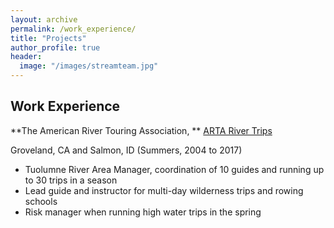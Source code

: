 ```yaml
---
layout: archive
permalink: /work_experience/
title: "Projects"
author_profile: true
header:
  image: "/images/streamteam.jpg"
---
```


## Work Experience

**The American River Touring Association, **
[ARTA River Trips](https://arta.org/)


Groveland, CA and Salmon, ID (Summers, 2004 to 2017)

-	Tuolumne River Area Manager, coordination of 10 guides and running up to 30 trips in a season
-	Lead guide and instructor for multi-day wilderness trips and rowing schools
-	Risk manager when running high water trips in the spring


